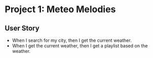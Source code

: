 # Project 1: Meteo Melodies

## User Story
* When I search for my city, then I get the current weather.
* When I get the current weather, then I get a playlist based on the weather.